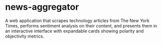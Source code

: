 # news-aggregator
A web application that scrapes technology articles from The New York Times, performs sentiment analysis on their content, and presents them in an interactive interface with expandable cards showing polarity and objectivity metrics.
